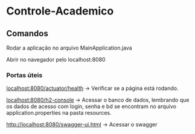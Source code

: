 # Controle-Academico

## Comandos

Rodar a aplicação no arquivo MainApplication.java

Abrir no navegador pelo localhost:8080

### Portas úteis

[localhost:8080/actuator/health](http://localhost:8080/actuator/health) -> Verificar se a página está rodando.

[localhost:8080/h2-console](http://localhost:8080/h2-console) -> Acessar o banco de dados, lembrando que os dados de acesso com login, senha e bd se encontram no arquivo application.properties na pasta resources.

[http://localhost:8080/swagger-ui.html](http://localhost:8080/swagger-ui.html) -> Acessar o swagger